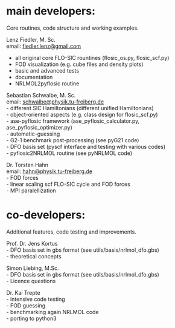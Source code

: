 # main developers: 

Core routines, code structure and working examples.   

Lenz Fiedler,  M. Sc.   	
email: fiedler.lenz@gmail.com  
- all original core FLO-SIC rountines (flosic_os.py, flosic_scf.py)   
- FOD visualization (e.g. cube files and density plots)  
- basic and advanced tests   
- documentation  
- NRLMOL2pyflosic routine    

Sebastian Schwalbe, M. Sc.  	
email: schwalbe@physik.tu-freiberg.de  
				- different SIC Hamiltonians (different unified Hamiltonians)   
				- object-oriented aspects (e.g. class design for flosic_scf.py)   
				- ase-pyflosic framework (ase_pyflosic_calculator.py, ase_pyflosic_optimizer.py)   
				- automatic-guessing  
				- G2-1 benchmark post-processing (see pyG21 code)    
				- DFO basis set (pyscf interface and testing with various codes)    
				- pyflosic2NRLMOL routine (see pyNRLMOL code)   

Dr. Torsten Hahn    
email: hahn@physik.tu-freiberg.de     
                - FOD forces   
                - linear scaling scf FLO-SIC cycle and FOD forces   
                - MPI paralellization   

# co-developers: 

Additional features, code testing and improvements.  

Prof. Dr. Jens Kortus  
                - DFO basis set in gbs format (see utils/basis/nrlmol_dfo.gbs)  
                - theoretical concepts   

Simon Liebing, M.Sc.  
                - DFO basis set in gbs format (see utils/basis/nrlmol_dfo.gbs)  
                - Licence questions   

Dr. Kai Trepte   
                - intensive code testing  
                - FOD guessing   
                - benchmarking again NRLMOL code   
                - porting to python3   
